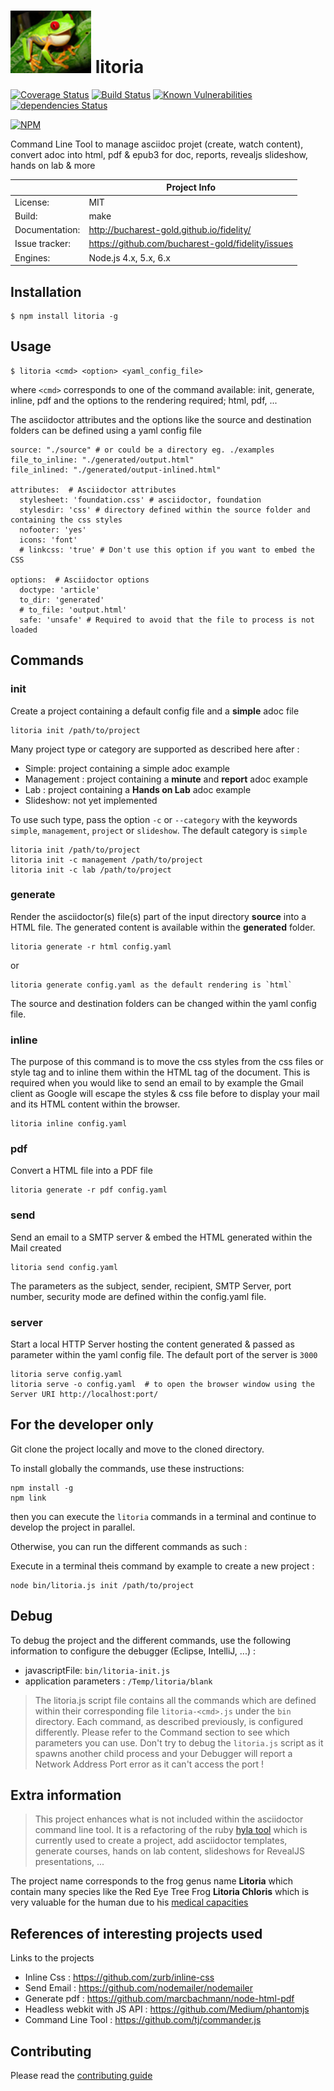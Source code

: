 # ![litoria](https://raw.githubusercontent.com/bucharest-gold/litoria/master/templates/image/litoria-chloris.jpg) litoria

[![Coverage Status](https://coveralls.io/repos/github/bucharest-gold/litoria/badge.svg?branch=master)](https://coveralls.io/github/bucharest-gold/litoria?branch=master)
[![Build Status](https://travis-ci.org/bucharest-gold/litoria.svg?branch=master)](https://travis-ci.org/bucharest-gold/litoria) 
[![Known Vulnerabilities](https://snyk.io/test/npm/litoria/badge.svg)](https://snyk.io/test/npm/litoria) 
[![dependencies Status](https://david-dm.org/bucharest-gold/litoria/status.svg)](https://david-dm.org/bucharest-gold/litoria)

[![NPM](https://nodei.co/npm/litoria.png)](https://npmjs.org/package/litoria)


Command Line Tool to manage asciidoc projet (create, watch content), convert adoc into html, pdf & epub3 for doc, reports, revealjs slideshow, hands on lab & more

|                 | Project Info  |
| --------------- | ------------- |
| License:        | MIT  |
| Build:          | make  |
| Documentation:  | http://bucharest-gold.github.io/fidelity/  |
| Issue tracker:  | https://github.com/bucharest-gold/fidelity/issues  |
| Engines:        | Node.js 4.x, 5.x, 6.x

## Installation

    $ npm install litoria -g

## Usage

    $ litoria <cmd> <option> <yaml_config_file>

where `<cmd>` corresponds to one of the command available: init, generate, inline, pdf and the options to the rendering required; html, pdf, ... 

The asciidoctor attributes and the options like the source and destination folders can be defined using a yaml config file

    source: "./source" # or could be a directory eg. ./examples
    file_to_inline: "./generated/output.html"
    file_inlined: "./generated/output-inlined.html"
    
    attributes:  # Asciidoctor attributes
      stylesheet: 'foundation.css' # asciidoctor, foundation
      stylesdir: 'css' # directory defined within the source folder and containing the css styles
      nofooter: 'yes'
      icons: 'font'
      # linkcss: 'true' # Don't use this option if you want to embed the CSS
    
    options:  # Asciidoctor options
      doctype: 'article'
      to_dir: 'generated'
      # to_file: 'output.html'
      safe: 'unsafe' # Required to avoid that the file to process is not loaded
    
## Commands

### init

Create a project containing a default config file and a **simple** adoc file
    
    litoria init /path/to/project
    
Many project type or category are supported as described here after :
    
* Simple: project containing a simple adoc example
* Management : project containing a **minute** and **report** adoc example
* Lab : project containing a **Hands on Lab** adoc example
* Slideshow: not yet implemented
    
To use such type, pass the option `-c` or `--category` with the keywords `simple`, `management`, `project` or `slideshow`. The default category is `simple`
    
    litoria init /path/to/project
    litoria init -c management /path/to/project
    litoria init -c lab /path/to/project
        
### generate

Render the asciidoctor(s) file(s) part of the input directory **source** into a HTML file. The generated content is available within the **generated** folder.
    
    litoria generate -r html config.yaml
    
or 
    
    litoria generate config.yaml as the default rendering is `html`
    
The source and destination folders can be changed within the yaml config file.    

### inline
 
 The purpose of this command is to move the css styles from the css files or style tag and to inline them within the HTML tag of the document. This is required when you would like to send
 an email to by example the Gmail client as Google will escape the styles & css file before to display your mail and its HTML content within the browser.

    litoria inline config.yaml
    
### pdf
 
Convert a HTML file into a PDF file
    
    litoria generate -r pdf config.yaml 
       
### send

Send an email to a SMTP server & embed the HTML generated within the Mail created
    
    litoria send config.yaml        
    
The parameters as the subject, sender, recipient, SMTP Server, port number, security mode are defined within the config.yaml file.   
 
### server

Start a local HTTP Server hosting the content generated & passed as parameter within the yaml config file. The default port of the server is `3000`
    
    litoria serve config.yaml  
    litoria serve -o config.yaml  # to open the browser window using the Server URI http://localhost:port/
    
## For the developer only
    
Git clone the project locally and move to the cloned directory. 

To install globally the commands, use these instructions:

    npm install -g
    npm link
    
then you can execute the `litoria` commands in a terminal and continue to develop the project in parallel.

Otherwise, you can run the different commands as such :

Execute in a terminal theis command by example to create a new project :

    node bin/litoria.js init /path/to/project

## Debug

To debug the project and the different commands, use the following information to configure the debugger (Eclipse, IntelliJ, ...) :

* javascriptFile: `bin/litoria-init.js`
* application parameters : `/Temp/litoria/blank`

> The litoria.js script file contains all the commands which are defined within their corresponding file `litoria-<cmd>.js` under the `bin` directory. 
> Each command, as described previously, is configured differently. Please refer to the Command section to see which parameters you can use.
> Don't try to debug the `litoria.js` script as it spawns another child process and your Debugger will report a Network Address Port error as it can't access the port !

## Extra information

> This project enhances what is not included within the asciidoctor command line tool. 
> It is a refactoring of the ruby [hyla tool](https://github.com/cmoulliard/hyla) which is currently used
> to create a project, add asciidoctor templates, generate courses, hands on lab content, slideshows for RevealJS presentations, ...

The project name corresponds to the frog genus name **Litoria** which contain many species like the Red Eye Tree Frog **Litoria Chloris** which is very valuable for the 
human due to his [medical capacities](http://www.kaieteurnewsonline.com/2012/06/03/the-red-eyed-tree-frog-litoria-chloris-2/)

## References of interesting projects used

Links to the projects
 
* Inline Css                  : https://github.com/zurb/inline-css
* Send Email                  : https://github.com/nodemailer/nodemailer
* Generate pdf                : https://github.com/marcbachmann/node-html-pdf
* Headless webkit with JS API : https://github.com/Medium/phantomjs
* Command Line Tool           : https://github.com/tj/commander.js

## Contributing

Please read the [contributing guide](./CONTRIBUTING.md)
